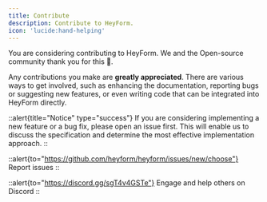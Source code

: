 ```yaml
---
title: Contribute
description: Contribute to HeyForm.
icon: 'lucide:hand-helping'
---
```


You are considering contributing to HeyForm. We and the Open-source community thank you for this 🙏.

Any contributions you make are **greatly appreciated**. There are various ways to get involved, such as enhancing the documentation, reporting bugs or suggesting new features, or even writing code that can be integrated into HeyForm directly.

::alert{title="Notice" type="success"}
  If you are considering implementing a new feature or a bug fix, please open an issue first. This will enable us to discuss the specification and determine the most effective implementation approach.
::

::alert{to="https://github.com/heyform/heyform/issues/new/choose"}
Report issues
::

::alert{to="https://discord.gg/sgT4v4GSTe"}
Engage and help others on Discord
::
